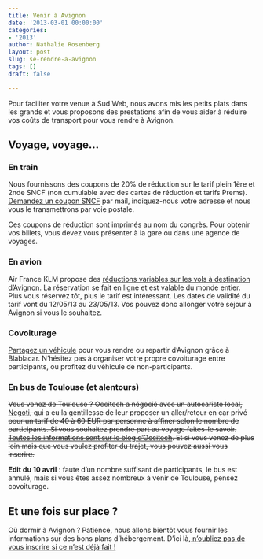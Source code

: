 ```yaml
---
title: Venir à Avignon
date: '2013-03-01 00:00:00'
categories:
- '2013'
author: Nathalie Rosenberg
layout: post
slug: se-rendre-a-avignon
tags: []
draft: false

---
```

Pour faciliter votre venue à Sud Web, nous avons mis les petits plats dans les grands et vous proposons des prestations afin de vous aider à réduire vos coûts de transport pour vous rendre à Avignon.

## Voyage, voyage&#8230;

### En train

Nous fournissons des coupons de 20% de réduction sur le tarif plein 1ère et 2nde SNCF (non cumulable avec des cartes de réduction et tarifs Prems). [Demandez un coupon SNCF][1] par mail, indiquez-nous votre adresse et nous vous le transmettrons par voie postale.

Ces coupons de réduction sont imprimés au nom du congrès. Pour obtenir vos billets, vous devez vous présenter à la gare ou dans une agence de voyages.

### En avion

Air France KLM propose des [réductions variables sur les vols à destination d&rsquo;Avignon][2]. La réservation se fait en ligne et est valable du monde entier. Plus vous réservez tôt, plus le tarif est intéressant. Les dates de validité du tarif vont du 12/05/13 au 23/05/13. Vos pouvez donc allonger votre séjour à Avignon si vous le souhaitez.

### Covoiturage

[Partagez un véhicule][3] pour vous rendre ou repartir d&rsquo;Avignon grâce à Blablacar. N&rsquo;hésitez pas à organiser votre propre covoiturage entre participants, ou profitez du véhicule de non-participants.

### En bus de Toulouse (et alentours)

<del>Vous venez de Toulouse ? Occitech a négocié avec un autocariste local, <a href="http://www.negoti.fr/">Negoti</a>, qui a eu la gentillesse de leur proposer un aller/retour en car privé pour un tarif de 40 à 60 EUR par personne à affiner selon le nombre de participants. Si vous souhaitez prendre part au voyage faites-le savoir. <a href="http://blog.occi-tech.com/2013/01/un-car-de-toulousains-vers-sudweb-2013/">Toutes les informations sont sur le blog d&rsquo;Occitech</a>. Et si vous venez de plus loin mais que vous voulez profiter du trajet, vous pouvez aussi vous inscrire.</del>

**Edit du 10 avril** : faute d&rsquo;un nombre suffisant de participants, le bus est annulé, mais si vous êtes assez nombreux à venir de Toulouse, pensez covoiturage.

## Et une fois sur place ?

Où dormir à Avignon ? Patience, nous allons bientôt vous fournir les informations sur des bons plans d&rsquo;hébergement. D&rsquo;ici là,<a title="Inscrivez-vous à Sudweb" href="http://sudweb.fr/2013/#inscription" target="_blank"> n&rsquo;oubliez pas de vous inscrire si ce n&rsquo;est déjà fait !</a>

&nbsp;

 [1]: mailto:contact@sudweb.fr?subject=Demande%20de%20bon%20de%20r%C3%A9duction%20SNCF
 [2]: http://www.airfrance.fr/FR/fr/local/www_airfranceklm-globalmeetings_com.htm?eid=18274AF
 [3]: http://agenda.covoiturage.fr//conference/11217-sud-web-2013
